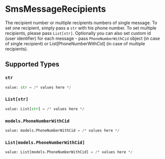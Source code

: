 # SmsMessageRecipients

The recipient number or multiple recipients numbers of single message. To set one recipient, simply pass a `str` with his phone number. To set multiple recipients, please pass `List[str]`. Optionally you can also set custom id (user identifier) for each message - pass `PhoneNumberWithCid` object (in case of single recipient) or List[PhoneNumberWithCid] (in case of multiple recipients).


## Supported Types

### `str`

```python
value: str = /* values here */
```

### `List[str]`

```python
value: List[str] = /* values here */
```

### `models.PhoneNumberWithCid`

```python
value: models.PhoneNumberWithCid = /* values here */
```

### `List[models.PhoneNumberWithCid]`

```python
value: List[models.PhoneNumberWithCid] = /* values here */
```

